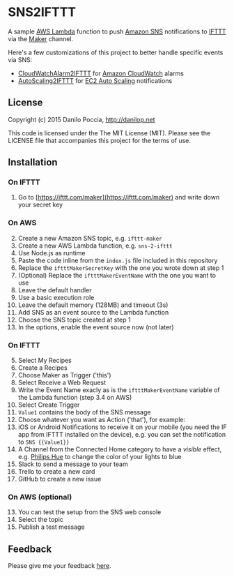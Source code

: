 # SNS2IFTTT

A sample [AWS Lambda](https://aws.amazon.com/lambda/) function to push [Amazon SNS](https://aws.amazon.com/sns/) notifications to [IFTTT](https://ifttt.com) via the [Maker](https://ifttt.com/maker) channel.

Here's a few customizations of this project to better handle specific events via SNS:
- [CloudWatchAlarm2IFTTT](https://github.com/danilop/CloudWatchAlarm2IFTTT) for [Amazon CloudWatch](https://aws.amazon.com/cloudwatch/) alarms
- [AutoScaling2IFTTT](https://github.com/danilop/AutoScaling2IFTTT) for [EC2 Auto Scaling](https://aws.amazon.com/autoscaling/) notifications

## License

Copyright (c) 2015 Danilo Poccia, http://danilop.net

This code is licensed under the The MIT License (MIT). Please see the LICENSE file that accompanies this project for the terms of use.

## Installation

### On IFTTT

1. Go to [https://ifttt.com/maker](https://ifttt.com/maker) and write down your secret key

### On AWS

2. Create a new Amazon SNS topic, e.g. `ifttt-maker`
3. Create a new AWS Lambda function, e.g. `sns-2-ifttt`
  1. Use Node.js as runtime
  2. Paste the code inline from the `index.js` file included in this repository
  3. Replace the `iftttMakerSecretKey` with the one you wrote down at step 1
  4. (Optional) Replace the `iftttMakerEventName` with the one you want to use
  5. Leave the default handler
  6. Use a basic execution role
  7. Leave the default memory (128MB) and timeout (3s)
4. Add SNS as an event source to the Lambda function
  1. Choose the SNS topic created at step 1
  2. In the options, enable the event source now (not later)

### On IFTTT

5. Select My Recipes
6. Create a Recipes
7. Choose Maker as Trigger ('this')
8. Select Receive a Web Request
9. Write the Event Name exacly as is the `iftttMakerEventName` variable of the Lambda function (step 3.4 on AWS)
10. Select Create Trigger
11. `Value1` contains the body of the SNS message
12. Choose whatever you want as Action ('that'), for example:
  1. iOS or Android Notifications to receive it on your mobile (you need the IF app from IFTTT installed on the device), e.g. you can set the notification to `SNS {{Value1}}`
  2. A Channel from the Connected Home category to have a *visible* effect, e.g. [Philips Hue](https://ifttt.com/hue) to change the color of your lights to blue
  3. Slack to send a message to your team
  4. Trello to create a new card
  5. GitHub to create a new issue

### On AWS (optional)

13. You can test the setup from the SNS web console
  1. Select the topic
  2. Publish a test message

## Feedback

Please give me your feedback [here](https://twitter.com/danilop).
